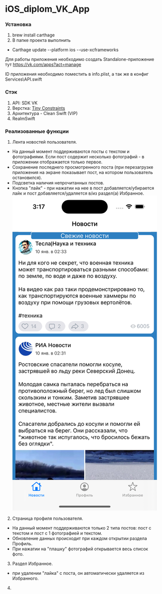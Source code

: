 # iOS_diplom_VK_App

### Установка
1. brew install carthage 
2. В папке проекта выполнить
- Carthage update --platform ios --use-xcframeworks

Для работы приложения необходимо создать Standalone-приложение тут https://vk.com/apps?act=manage

ID приложения необходимо поместить в info.plist, а так же в конфиг Services\API.swift

### Стэк
1. API: SDK VK
2. Верстка: [Tiny Constraints](https://github.com/roberthein/TinyConstraints)
3. Архитектура - Clean Swift (VIP)
4. RealmSwift

### Реализованные функции
1. Лента новостей пользователя.
- На данный момент поддерживаются посты с текстом и фотографиями. Если пост содержит несколько фотографий - в приложении отображается только первое.
- Сохранение последнего просмотренного поста (при перезагрузке приложения на экране показывает пост, на котором пользователь остановился).
- Подсветка наличия непрочитанных постов.
- Кнопка "лайк" - при нажатии на нее в пост добавляется/убирается лайк и пост добавляется/удаляется в/из раздел(а) Избранное.
![Screenshot](images/feed.png)

2. Страница профиля пользователя.
- На данный момент поддерживаются только 2 типа постов: пост с текстом и пост с 1 фотографией и текстом.
- Обновление данных происходит при каждом открытии раздела Профиль.
- При нажатии на "плашку" фотографий открывается весь список фото.

3. Раздел Избранное.
- при удалении "лайка" с поста, он автоматически удаляется из Избранного.

4.


